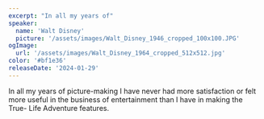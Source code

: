 ```yaml
---
excerpt: "In all my years of"
speaker:
  name: 'Walt Disney'
  picture: '/assets/images/Walt_Disney_1946_cropped_100x100.JPG'
ogImage:
  url: '/assets/images/Walt_Disney_1964_cropped_512x512.jpg'
color: '#bf1e36'
releaseDate: '2024-01-29'
---
```

In all my years of picture-making I have never had more satisfaction or felt more useful in the business of entertainment than I have in making the True- Life Adventure features.
